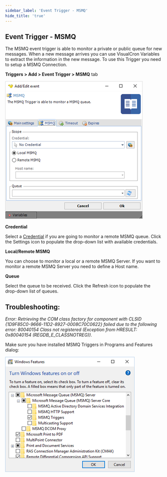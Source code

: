 ```yaml
---
sidebar_label: 'Event Trigger - MSMQ'
hide_title: 'true'
---
```


## Event Trigger - MSMQ

The MSMQ event trigger is able to monitor a private or public queue for new messages. When a new message arrives you can use VisualCron Variables to extract the information in the new message. To use this Trigger you need to setup a MSMQ Connection.
 
**Triggers > Add > Event Trigger > MSMQ** tab

![](../../../static/img/triggereventmsmq.png)

**Credential**

Select a [Credential](../server/global-credentials) if you are going to monitor a remote MSMQ queue. Click the Settings icon to populate the drop-down list with available credentials.
 
**Local/Remote MSMQ**

You can choose to monitor a local or a remote MSMQ Server. If you want to monitor a remote MSMQ Server you need to define a Host name.
 
**Queue**

Select the queue to be received. Click the Refresh icon to populate the drop-down list of queues.
 
## Troubleshooting:

_Error: Retrieving the COM class factory for component with CLSID {1D9F85C0-9666-11D2-8927-0008C70C0622} failed due to the following error: 80040154 Class not registered (Exception from HRESULT: 0x80040154 (REGDB_E_CLASSNOTREG))._

Make sure you have installed MSMQ Triggers in Programs and Features dialog:

![](../../../static/img/msmqtriggersprogramsfeatures.png)

